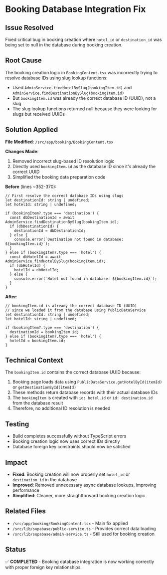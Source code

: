 # Booking Database Integration Fix

## Issue Resolved
Fixed critical bug in booking creation where `hotel_id` or `destination_id` was being set to null in the database during booking creation.

## Root Cause
The booking creation logic in `BookingContent.tsx` was incorrectly trying to resolve database IDs using slug lookup functions:
- Used `AdminService.findHotelBySlug(bookingItem.id)` and `AdminService.findDestinationBySlug(bookingItem.id)`
- But `bookingItem.id` was already the correct database ID (UUID), not a slug
- The slug lookup functions returned null because they were looking for slugs but received UUIDs

## Solution Applied
**File Modified**: `/src/app/booking/BookingContent.tsx`

**Changes Made**:
1. Removed incorrect slug-based ID resolution logic
2. Directly used `bookingItem.id` as the database ID since it's already the correct UUID
3. Simplified the booking data preparation code

**Before** (lines ~352-370):
```tsx
// First resolve the correct database IDs using slugs
let destinationId: string | undefined;
let hotelId: string | undefined;

if (bookingItem?.type === 'destination') {
  const dbDestinationId = await AdminService.findDestinationBySlug(bookingItem.id);
  if (dbDestinationId) {
    destinationId = dbDestinationId;
  } else {
    console.error(`Destination not found in database: ${bookingItem.id}`);
  }
} else if (bookingItem?.type === 'hotel') {
  const dbHotelId = await AdminService.findHotelBySlug(bookingItem.id);
  if (dbHotelId) {
    hotelId = dbHotelId;
  } else {
    console.error(`Hotel not found in database: ${bookingItem.id}`);
  }
}
```

**After**:
```tsx
// bookingItem.id is already the correct database ID (UUID)
// since we loaded it from the database using PublicDataService
let destinationId: string | undefined;
let hotelId: string | undefined;

if (bookingItem?.type === 'destination') {
  destinationId = bookingItem.id;
} else if (bookingItem?.type === 'hotel') {
  hotelId = bookingItem.id;
}
```

## Technical Context
The `bookingItem.id` contains the correct database UUID because:
1. Booking page loads data using `PublicDataService.getHotelById(itemId)` or `getDestinationById(itemId)`
2. These methods return database records with their actual database IDs
3. The `bookingItem` is created with `id: hotel.id` or `id: destination.id` from the database result
4. Therefore, no additional ID resolution is needed

## Testing
- Build completes successfully without TypeScript errors
- Booking creation logic now uses correct IDs directly
- Database foreign key constraints should now be satisfied

## Impact
- **Fixed**: Booking creation will now properly set `hotel_id` or `destination_id` in the database
- **Improved**: Removed unnecessary async database lookups, improving performance
- **Simplified**: Cleaner, more straightforward booking creation logic

## Related Files
- `/src/app/booking/BookingContent.tsx` - Main fix applied
- `/src/lib/supabase/public-service.ts` - Provides correct data loading
- `/src/lib/supabase/admin-service.ts` - Still used for booking creation

## Status
✅ **COMPLETED** - Booking database integration is now working correctly with proper foreign key relationships.
